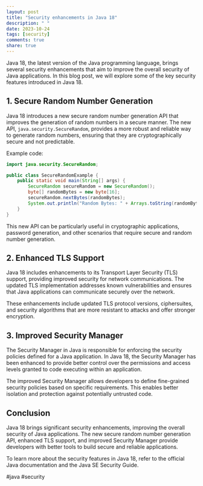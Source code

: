 ```yaml
---
layout: post
title: "Security enhancements in Java 18"
description: " "
date: 2023-10-24
tags: [security]
comments: true
share: true
---
```


Java 18, the latest version of the Java programming language, brings several security enhancements that aim to improve the overall security of Java applications. In this blog post, we will explore some of the key security features introduced in Java 18.

## 1. Secure Random Number Generation

Java 18 introduces a new secure random number generation API that improves the generation of random numbers in a secure manner. The new API, `java.security.SecureRandom`, provides a more robust and reliable way to generate random numbers, ensuring that they are cryptographically secure and not predictable.

Example code:
```java
import java.security.SecureRandom;

public class SecureRandomExample {
    public static void main(String[] args) {
        SecureRandom secureRandom = new SecureRandom();
        byte[] randomBytes = new byte[16];
        secureRandom.nextBytes(randomBytes);
        System.out.println("Random Bytes: " + Arrays.toString(randomBytes));
    }
}
```

This new API can be particularly useful in cryptographic applications, password generation, and other scenarios that require secure and random number generation.

## 2. Enhanced TLS Support

Java 18 includes enhancements to its Transport Layer Security (TLS) support, providing improved security for network communications. The updated TLS implementation addresses known vulnerabilities and ensures that Java applications can communicate securely over the network.

These enhancements include updated TLS protocol versions, ciphersuites, and security algorithms that are more resistant to attacks and offer stronger encryption.

## 3. Improved Security Manager

The Security Manager in Java is responsible for enforcing the security policies defined for a Java application. In Java 18, the Security Manager has been enhanced to provide better control over the permissions and access levels granted to code executing within an application.

The improved Security Manager allows developers to define fine-grained security policies based on specific requirements. This enables better isolation and protection against potentially untrusted code.

## Conclusion

Java 18 brings significant security enhancements, improving the overall security of Java applications. The new secure random number generation API, enhanced TLS support, and improved Security Manager provide developers with better tools to build secure and reliable applications.

To learn more about the security features in Java 18, refer to the official Java documentation and the Java SE Security Guide.

#java #security